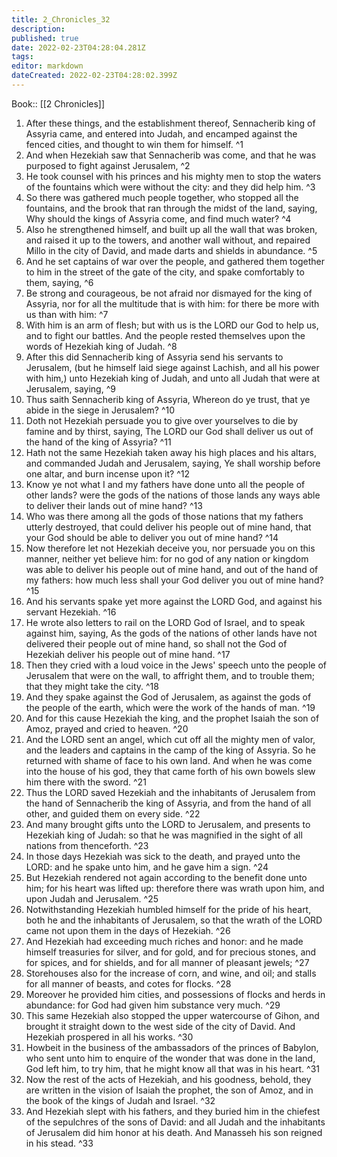 ```yaml
---
title: 2_Chronicles_32
description: 
published: true
date: 2022-02-23T04:28:04.281Z
tags: 
editor: markdown
dateCreated: 2022-02-23T04:28:02.399Z
---
```


 Book:: [[2 Chronicles]]
 1. After these things, and the establishment thereof, Sennacherib king of Assyria came, and entered into Judah, and encamped against the fenced cities, and thought to win them for himself. ^1
 2. And when Hezekiah saw that Sennacherib was come, and that he was purposed to fight against Jerusalem, ^2
 3. He took counsel with his princes and his mighty men to stop the waters of the fountains which were without the city: and they did help him. ^3
 4. So there was gathered much people together, who stopped all the fountains, and the brook that ran through the midst of the land, saying, Why should the kings of Assyria come, and find much water? ^4
 5. Also he strengthened himself, and built up all the wall that was broken, and raised it up to the towers, and another wall without, and repaired Millo in the city of David, and made darts and shields in abundance. ^5
 6. And he set captains of war over the people, and gathered them together to him in the street of the gate of the city, and spake comfortably to them, saying, ^6
 7. Be strong and courageous, be not afraid nor dismayed for the king of Assyria, nor for all the multitude that is with him: for there be more with us than with him: ^7
 8. With him is an arm of flesh; but with us is the LORD our God to help us, and to fight our battles. And the people rested themselves upon the words of Hezekiah king of Judah. ^8
 9. After this did Sennacherib king of Assyria send his servants to Jerusalem, (but he himself laid siege against Lachish, and all his power with him,) unto Hezekiah king of Judah, and unto all Judah that were at Jerusalem, saying, ^9
 10. Thus saith Sennacherib king of Assyria, Whereon do ye trust, that ye abide in the siege in Jerusalem? ^10
 11. Doth not Hezekiah persuade you to give over yourselves to die by famine and by thirst, saying, The LORD our God shall deliver us out of the hand of the king of Assyria? ^11
 12. Hath not the same Hezekiah taken away his high places and his altars, and commanded Judah and Jerusalem, saying, Ye shall worship before one altar, and burn incense upon it? ^12
 13. Know ye not what I and my fathers have done unto all the people of other lands? were the gods of the nations of those lands any ways able to deliver their lands out of mine hand? ^13
 14. Who was there among all the gods of those nations that my fathers utterly destroyed, that could deliver his people out of mine hand, that your God should be able to deliver you out of mine hand? ^14
 15. Now therefore let not Hezekiah deceive you, nor persuade you on this manner, neither yet believe him: for no god of any nation or kingdom was able to deliver his people out of mine hand, and out of the hand of my fathers: how much less shall your God deliver you out of mine hand? ^15
 16. And his servants spake yet more against the LORD God, and against his servant Hezekiah. ^16
 17. He wrote also letters to rail on the LORD God of Israel, and to speak against him, saying, As the gods of the nations of other lands have not delivered their people out of mine hand, so shall not the God of Hezekiah deliver his people out of mine hand. ^17
 18. Then they cried with a loud voice in the Jews' speech unto the people of Jerusalem that were on the wall, to affright them, and to trouble them; that they might take the city. ^18
 19. And they spake against the God of Jerusalem, as against the gods of the people of the earth, which were the work of the hands of man. ^19
 20. And for this cause Hezekiah the king, and the prophet Isaiah the son of Amoz, prayed and cried to heaven. ^20
 21. And the LORD sent an angel, which cut off all the mighty men of valor, and the leaders and captains in the camp of the king of Assyria. So he returned with shame of face to his own land. And when he was come into the house of his god, they that came forth of his own bowels slew him there with the sword. ^21
 22. Thus the LORD saved Hezekiah and the inhabitants of Jerusalem from the hand of Sennacherib the king of Assyria, and from the hand of all other, and guided them on every side. ^22
 23. And many brought gifts unto the LORD to Jerusalem, and presents to Hezekiah king of Judah: so that he was magnified in the sight of all nations from thenceforth. ^23
 24. In those days Hezekiah was sick to the death, and prayed unto the LORD: and he spake unto him, and he gave him a sign. ^24
 25. But Hezekiah rendered not again according to the benefit done unto him; for his heart was lifted up: therefore there was wrath upon him, and upon Judah and Jerusalem. ^25
 26. Notwithstanding Hezekiah humbled himself for the pride of his heart, both he and the inhabitants of Jerusalem, so that the wrath of the LORD came not upon them in the days of Hezekiah. ^26
 27. And Hezekiah had exceeding much riches and honor: and he made himself treasuries for silver, and for gold, and for precious stones, and for spices, and for shields, and for all manner of pleasant jewels; ^27
 28. Storehouses also for the increase of corn, and wine, and oil; and stalls for all manner of beasts, and cotes for flocks. ^28
 29. Moreover he provided him cities, and possessions of flocks and herds in abundance: for God had given him substance very much. ^29
 30. This same Hezekiah also stopped the upper watercourse of Gihon, and brought it straight down to the west side of the city of David. And Hezekiah prospered in all his works. ^30
 31. Howbeit in the business of the ambassadors of the princes of Babylon, who sent unto him to enquire of the wonder that was done in the land, God left him, to try him, that he might know all that was in his heart. ^31
 32. Now the rest of the acts of Hezekiah, and his goodness, behold, they are written in the vision of Isaiah the prophet, the son of Amoz, and in the book of the kings of Judah and Israel. ^32
 33. And Hezekiah slept with his fathers, and they buried him in the chiefest of the sepulchres of the sons of David: and all Judah and the inhabitants of Jerusalem did him honor at his death. And Manasseh his son reigned in his stead. ^33
